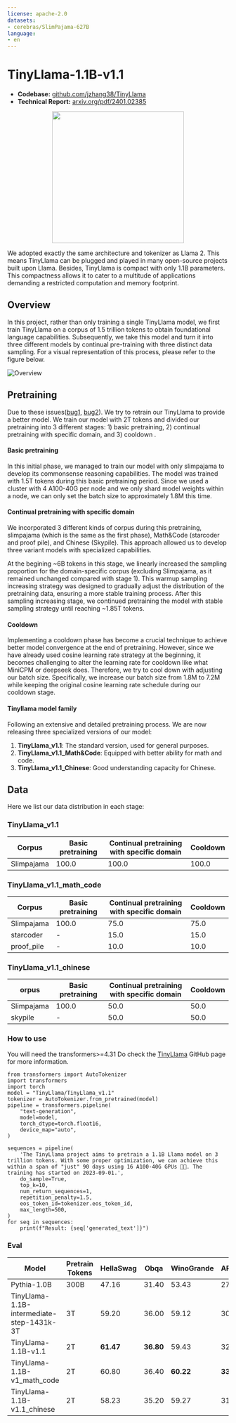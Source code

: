 ```yaml
---
license: apache-2.0
datasets:
- cerebras/SlimPajama-627B
language:
- en
---
```


# TinyLlama-1.1B-v1.1

- **Codebase:** [github.com/jzhang38/TinyLlama](https://github.com/jzhang38/TinyLlama)
- **Technical Report:** [arxiv.org/pdf/2401.02385](https://arxiv.org/pdf/2401.02385) 

<div align="center">
  <img src="https://huggingface.co/PY007/TinyLlama-1.1B-intermediate-step-240k-503b/resolve/main/TinyLlama_logo.png" width="300"/>
</div>

We adopted exactly the same architecture and tokenizer as Llama 2. This means TinyLlama can be plugged and played in many open-source projects built upon Llama. Besides, TinyLlama is compact with only 1.1B parameters. This compactness allows it to cater to a multitude of applications demanding a restricted computation and memory footprint.

## Overview

In this project, rather than only training a single TinyLlama model, we first train TinyLlama on a corpus of 1.5 trillion tokens to obtain foundational language capabilities. Subsequently, we take this model and turn it into three different models by continual pre-training with three distinct data sampling. For a visual representation of this process, please refer to the figure below.

![Overview](overview.png)

## Pretraining

Due to these issues([bug1](https://whimsical-aphid-86d.notion.site/Release-of-TinyLlama-1-5T-Checkpoints-Postponed-01b266998c1c47f78f5ae1520196d194?pvs=4), [bug2](https://whimsical-aphid-86d.notion.site/2023-12-18-Updates-from-TinyLlama-Team-7d30c01fff794da28ccc952f327c8d4f)). We try to retrain our TinyLlama to provide a better model. We train our model with 2T tokens and divided our pretraining into 3 different stages: 1) basic pretraining, 2) continual pretraining with specific domain, and 3) cooldown .

#### Basic pretraining

In this initial phase, we managed to train our model with only slimpajama to develop its commonsense reasoning capabilities. The model was trained with 1.5T tokens during this basic pretraining period. Since we used a cluster with 4 A100-40G per node and we only shard model weights within a node, we can only set the batch size to approximately 1.8M this time.

#### Continual pretraining with specific domain

We incorporated 3 different kinds of corpus during this pretraining, slimpajama (which is the same as the first phase), Math&Code (starcoder and proof pile), and Chinese (Skypile). This approach allowed us to develop three variant models with specialized capabilities.

At the begining ~6B tokens in this stage, we linearly increased the sampling proportion for the domain-specific corpus (excluding Slimpajama, as it remained unchanged compared with stage 1). This warmup sampling increasing strategy was designed to gradually adjust the distribution of the pretraining data, ensuring a more stable training process. After this sampling increasing stage, we continued pretraining the model with stable sampling strategy until reaching ~1.85T tokens.

#### Cooldown

Implementing a cooldown phase has become a crucial technique to achieve better model convergence at the end of pretraining. However, since we have already used cosine learning rate strategy at the beginning, it becomes challenging to alter the learning rate for cooldown like what MiniCPM or deepseek does. Therefore, we try to cool down with adjusting our batch size. Specifically, we increase our batch size from 1.8M to 7.2M while keeping the original cosine learning rate schedule during our cooldown stage.

#### Tinyllama model family

Following an extensive and detailed pretraining process. We are now releasing three specialized versions of our model:

1. **TinyLlama_v1.1**: The standard version, used for general purposes.
2. **TinyLlama_v1.1_Math&Code**: Equipped with better ability for math and code.
3. **TinyLlama_v1.1_Chinese**: Good understanding capacity for Chinese.

## Data

Here we list our data distribution in each stage:

### TinyLlama_v1.1

| Corpus        | Basic pretraining | Continual pretraining with specific domain | Cooldown |
| ------------- | ----------------- | ------------------------------------------ | -------- |
| Slimpajama | 100.0              | 100.0                                       | 100.0      |

### TinyLlama_v1.1_math_code

| Corpus        | Basic pretraining | Continual pretraining with specific domain | Cooldown |
| ------------- | ----------------- | ------------------------------------------ | -------- |
| Slimpajama | 100.0              | 75.0                                         | 75.0        |
| starcoder     | -                 | 15.0                                       | 15.0     |
| proof_pile    | -                 | 10.0                                       | 10.0     |

### TinyLlama_v1.1_chinese

| orpus         | Basic pretraining | Continual pretraining with specific domain | Cooldown |
| ------------- | ----------------- | ------------------------------------------ | -------- |
| Slimpajama | 100.0               | 50.0                                            | 50.0          |
| skypile       | -                 | 50.0                                       | 50.0     |

### How to use
You will need the transformers>=4.31
Do check the [TinyLlama](https://github.com/jzhang38/TinyLlama) GitHub page for more information.
```
from transformers import AutoTokenizer
import transformers 
import torch
model = "TinyLlama/TinyLlama_v1.1"
tokenizer = AutoTokenizer.from_pretrained(model)
pipeline = transformers.pipeline(
    "text-generation",
    model=model,
    torch_dtype=torch.float16,
    device_map="auto",
)

sequences = pipeline(
    'The TinyLlama project aims to pretrain a 1.1B Llama model on 3 trillion tokens. With some proper optimization, we can achieve this within a span of "just" 90 days using 16 A100-40G GPUs 🚀🚀. The training has started on 2023-09-01.',
    do_sample=True,
    top_k=10,
    num_return_sequences=1,
    repetition_penalty=1.5,
    eos_token_id=tokenizer.eos_token_id,
    max_length=500,
)
for seq in sequences:
    print(f"Result: {seq['generated_text']}")
```

### Eval
| Model                                     | Pretrain Tokens | HellaSwag | Obqa      | WinoGrande | ARC_c     | ARC_e     | boolq | piqa      | avg       |
| ----------------------------------------- | --------------- | --------- | --------- | ---------- | --------- | --------- | ----- | --------- | --------- |
| Pythia-1.0B                               | 300B            | 47.16     | 31.40     | 53.43      | 27.05     | 48.99     | 60.83 | 69.21     | 48.30     |
| TinyLlama-1.1B-intermediate-step-1431k-3T | 3T              | 59.20     | 36.00     | 59.12      | 30.12     | 55.25     | 57.83 | 73.29     | 52.99     |
| TinyLlama-1.1B-v1.1                       | 2T              | **61.47** | **36.80** | 59.43  | 32.68 | **55.47** | 55.99 | **73.56** | 53.63 |
| TinyLlama-1.1B-v1_math_code                        | 2T              | 60.80 | 36.40 | **60.22**  | **33.87** | 55.20 | 57.09 | 72.69 | **53.75** |
| TinyLlama-1.1B-v1.1_chinese                       | 2T              | 58.23 | 35.20 | 59.27  | 31.40 | 55.35 | **61.41** | 73.01 | 53.41 |